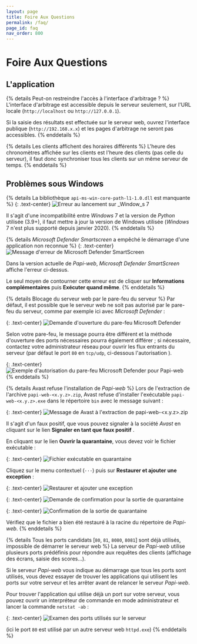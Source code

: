 ```yaml
---
layout: page
title: Foire Aux Questions
permalink: /faq/
page_id: faq
nav_order: 800
---
```


# Foire Aux Questions

## L'application

{% details Peut-on restreindre l'accès à l'interface d'arbitrage ? %}
  L'interface d'arbitrage est accessible depuis le serveur seulement, sur l'URL locale (`http://localhost` ou `http://127.0.0.1`).

  Si la saisie des résultats est effectuée sur le serveur web, ouvrez l'interface publique (`http://192.168.x.x`) et les pages d'arbitrage ne seront pas accessibles.
{% enddetails %}

{% details Les clients affichent des horaires différents %}
L'heure des chronomètres affichée sur les clients est l'heure des clients (pas celle du serveur), il faut donc synchroniser tous les clients sur un même serveur de temps.
{% enddetails %}

## Problèmes sous Windows

{% details La bibliothèque `api-ms-win-core-path-l1-1.0.dll` est manquante %}
{: .text-center}
  ![Erreur au lancement sur _Window_s 7](/assets/faq/faq-system-windows-7.jpg)

  Il s'agit d'une incompatibilité entre _Windows_ 7 et la version de _Python_ utilisée (3.9+), il faut mettre à jour la version de Windows utilisée (_Windows_ 7 n'est plus supporté depuis janvier 2020).
{% enddetails %}

  {% details _Microsoft Defender Smartscreen_ a empêché le démarrage d'une application non reconnue %}
  {: .text-center}
  ![Message d'erreur de _Microsoft Defender SmartScreen_](/assets/faq/faq-system-defender-smartscreen.jpg)

  Dans la version actuelle de _Papi-web_, _Microsoft Defender SmartScreen_ affiche l'erreur ci-dessus.

  Le seul moyen de contourner cette erreur est de cliquer sur **Informations complémentaires** puis **Exécuter quand même**.
{% enddetails %}

{% details Blocage du serveur web par le pare-feu du serveur %}
  Par défaut, il est possible que le serveur web ne soit pas autorisé par le pare-feu du serveur, comme par exemple ici avec _Microsoft Defender_ :

  {: .text-center}
  ![Demande d'ouverture du pare-feu _Microsoft Defender_](/assets/faq/faq-system-defender-firewall-1.jpg)

  Selon votre pare-feu, le message pourra être différent et la méthode d'ouverture des ports nécessaires pourra également différer ;
  si nécessaire, contactez votre administrateur réseau pour ouvrir les flux entrants du serveur (par défaut le port `80` en `tcp/udp`, ci-dessous l'autorisation ).

  {: .text-center}
  ![Exemple d'autorisation du pare-feu _Microsoft Defender_ pour Papi-web](/assets/faq/faq-system-defender-firewall-2.jpg)
{% enddetails %}

{% details Avast refuse l'installation de _Papi-web_ %}
  Lors de l'extraction de l'archive `papi-web-<x.y.z>.zip`, Avast refuse d'installer l'exécutable `papi-web-<x.y.z>.exe` dans le répertoire `bin` avec le message suivant :

  {: .text-center}
  ![Message de _Avast_ à l'extraction de `papi-web-<x.y.z>.zip`](/assets/faq/faq-system-avast-1.jpg)

  Il s'agit d'un faux positif, que vous pouvez signaler à la société _Avast_ en cliquant sur le lien **Signaler en tant que faux positif** .

  En cliquant sur le lien **Ouvrir la quarantaine**, vous devez voir le fichier exécutable :

  {: .text-center}
  ![Fichier exécutable en quarantaine](/assets/faq/faq-system-avast-2.jpg)

  Cliquez sur le menu contextuel (`···`) puis sur **Restaurer et ajouter une exception** :

  {: .text-center}
  ![Restaurer et ajouter une exception](/assets/faq/faq-system-avast-3.jpg)

  {: .text-center}
  ![Demande de confirmation pour la sortie de quarantaine](/assets/faq/faq-system-avast-4.jpg)

  {: .text-center}
  ![Confirmation de la sortie de quarantaine](/assets/faq/faq-system-avast-5.jpg)

  Vérifiez que le fichier a bien été restauré à la racine du répertoire de _Papi-web_.
{% enddetails %}

{% details Tous les ports candidats [`80`, `81`, `8080`, `8081`] sont déjà utilisés, impossible de démarrer le serveur web %}
  La serveur de _Papi-web_ utilise plusieurs ports prédéfinis pour répondre aux requêtes des clients (affichage des écrans, saisie des scores...).

  Si le serveur _Papi-web_ vous indique au démarrage que tous les ports sont utilisés, vous devez essayer de trouver les applications qui utilisent les ports sur votre serveur et les arrêter avant de relancer le serveur _Papi-web_.

  Pour trouver l'application qui utilise déjà un port sur votre serveur, vous pouvez ouvrir un interpréteur de commande en mode administrateur et lancer la commande `netstat -ab` :

  {: .text-center}
  ![Examen des ports utilisés sur le serveur](/assets/faq/faq-system-netstat.jpg)

  (ici le port `80` est utilisé par un autre serveur web `httpd.exe`)
{% enddetails %}
